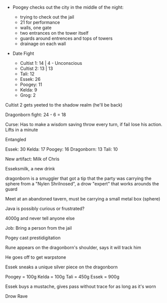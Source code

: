 - Poogey checks out the city in the middle of the night:
	- trying to check out the jail
	- 21 for performance
	- walls, one gate
	- two entrances on the tower itself
	- guards around entrences and tops of towers
	- drainage on each wall

- Date Fight
	- Cultist 1: 14 | 4 - Unconscious
	- Cultist 2: 13 | 13
	- Tali: 12
	- Essek: 26
	- Poogey: 11
	- Kelda: 9
	- Grog: 2

Cultist 2 gets yeeted to the shadow realm (he'll be back)

Dragonborn fight: 24 - 6 = 18

Curse: Has to make a wisdom saving throw every turn, if fail lose his action. Lifts in a minute

Entangled

Essek: 30
Kelda: 17
Poogey: 16
Dragonborn: 13
Tali: 10

New artifact: Milk of Chris

Esseksmilk, a new drink

dragonborn is a smuggler that got a tip that the party was carrying the sphere from a "Nylen Shrilnosed", a drow "expert" that works arounds the guard

Meet at an abandoned tavern, must be carrying a small metal box (sphere)

Java is possibly curious or frustrated?

4000g and never tell anyone else

Job: Bring a person from the jail

Pogey cast prestidigitation

Rune appears on the dragonborn's shoulder, says it will track him

He goes off to get warpstone

Essek sneaks a unique silver piece on the dragonborn

Poogey = 100g
Kelda = 100g
Tali = 450g
Essek = 900g

Essek buys a mustache, gives pass without trace for as long as it's worn

Drow Rave

